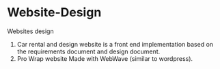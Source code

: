 # Website-Design
Websites design

1. Car rental and design website is a front end implementation based on the requirements document and design document.
2. Pro Wrap website Made with WebWave (similar to wordpress).
